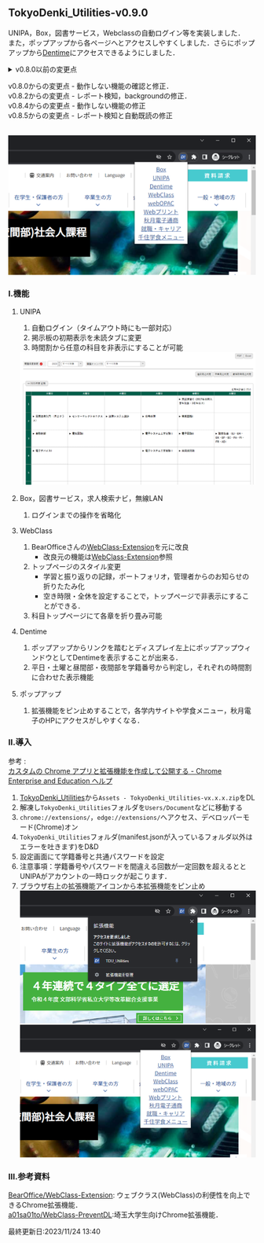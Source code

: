 ﻿## TokyoDenki_Utilities-v0.9.0

UNIPA，Box，図書サービス，Webclassの自動ログイン等を実装しました．  
また，ポップアップから各ページへとアクセスしやすくしました．さらにポップアップから[Dentime](https://dentime.anozon.me)にアクセスできるようにしました．

<details>
<summary>v0.8.0以前の変更点</summary>
v0.3.0からの変更点 - Webclass，UNIPAでのパスワード誤り時の動作を追加，オプションページでの誤動作を修正．<br>
v0.4.0からの変更点 - ポップアップの修正．<br>
v0.4.1からの変更点 - 求人ナビ，プリントサービス，無線LANに対応．<br>
v0.5.0からの変更点 - ポップアップの修正．<br>
v0.6.0からの変更点 - ソースコードの軽微な変更．<br>
v0.6.1からの変更点 - 授業時間割表中での科目検索機能追加．<br>
v0.7.0からの変更点 - ソースコードの全体的な見直し．<br>
</details>

v0.8.0からの変更点 - 動作しない機能の確認と修正．  
v0.8.2からの変更点 - レポート検知，backgroundの修正．    
v0.8.4からの変更点 - 動作しない機能の修正  
v0.8.5からの変更点 - レポート検知と自動既読の修正  
<br>
  
![拡張機能のピン止め](img/Screenshot02.png)

### Ⅰ.機能
1. UNIPA 
    1. 自動ログイン（タイムアウト時にも一部対応）
    2. 掲示板の初期表示を未読タブに変更
    3. 時間割から任意の科目を非表示にすることが可能<br>
   <img src="img/Screenshot03.png" width="600">

2. Box，図書サービス，求人検索ナビ，無線LAN
    1. ログインまでの操作を省略化
3. WebClass
    1. BearOfficeさんの[WebClass-Extension](https://github.com/BearOffice/WebClass-Extension)を元に改良
        - 改良元の機能は[WebClass-Extension](https://github.com/BearOffice/WebClass-Extension)参照
    2. トップページのスタイル変更
        - 学習と振り返りの記録，ポートフォリオ，管理者からのお知らせの折りたたみ化
        - 空き時限・全休を設定することで，トップページで非表示にすることができる．
    3. 科目トップページにて各章を折り畳み可能
4. Dentime
   1. ポップアップからリンクを踏むとディスプレイ左上にポップアップウィンドウとしてDentimeを表示することが出来る．
   2. 平日・土曜と昼間部・夜間部を学籍番号から判定し，それぞれの時間割に合わせた表示機能
5. ポップアップ
   1. 拡張機能をピン止めすることで，各学内サイトや学食メニュー，秋月電子のHPにアクセスがしやすくなる．

### Ⅱ.導入

参考 : <br>[カスタムの Chrome アプリと拡張機能を作成して公開する - Chrome Enterprise and Education ヘルプ](https://support.google.com/chrome/a/answer/2714278?hl=ja)

1. [TokyoDenki_Utilities](https://github.com/Kokim-electronics/TokyoDenki_Utilities/releases)から`Assets - TokyoDenki_Utilities-vx.x.x.zip`をDL  
2. 解凍し`TokyoDenki_Utilities`フォルダを`Users/Document`などに移動する  
3. `chrome://extensions/`，`edge://extensions/`へアクセス、デベロッパーモード(Chrome)オン  
4. `TokyoDenki_Utilities`フォルダ(manifest.jsonが入っているフォルダ以外はエラーを吐きます)をD&D  
5. 設定画面にて学籍番号と共通パスワードを設定  
6. 注意事項：学籍番号やパスワードを間違える回数が一定回数を超えるととUNIPAがアカウントの一時ロックが起こります．  
7. ブラウザ右上の拡張機能アイコンから本拡張機能をピン止め  
   ![拡張機能のピン止め](img/Screenshot01.png)  
   ![拡張機能のピン止め](img/Screenshot02.png)  


### Ⅲ.参考資料
[BearOffice/WebClass-Extension](https://github.com/BearOffice/WebClass-Extension): ウェブクラス(WebClass)の利便性を向上できるChrome拡張機能．  
[a01sa01to/WebClass-PreventDL](https://github.com/a01sa01to/WebClass-PreventDL):埼玉大学生向けChrome拡張機能．  

最終更新日:2023/11/24 13:40
